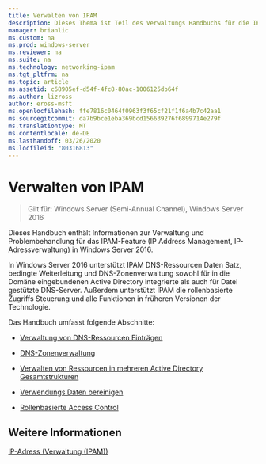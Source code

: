 ```yaml
---
title: Verwalten von IPAM
description: Dieses Thema ist Teil des Verwaltungs Handbuchs für die IP-Adressverwaltung (IPAM) in Windows Server 2016.
manager: brianlic
ms.custom: na
ms.prod: windows-server
ms.reviewer: na
ms.suite: na
ms.technology: networking-ipam
ms.tgt_pltfrm: na
ms.topic: article
ms.assetid: c68905ef-d54f-4fc8-80ac-1006125db64f
ms.author: lizross
author: eross-msft
ms.openlocfilehash: ffe7816c0464f0963f3f65cf21f1f6a4b7c42aa1
ms.sourcegitcommit: da7b9bce1eba369bcd156639276f6899714e279f
ms.translationtype: MT
ms.contentlocale: de-DE
ms.lasthandoff: 03/26/2020
ms.locfileid: "80316813"
---
```

# <a name="manage-ipam"></a>Verwalten von IPAM

>Gilt für: Windows Server (Semi-Annual Channel), Windows Server 2016

Dieses Handbuch enthält Informationen zur Verwaltung und Problembehandlung für das IPAM-Feature (IP Address Management, IP-Adressverwaltung) in Windows Server 2016.  
  
In Windows Server 2016 unterstützt IPAM DNS-Ressourcen Daten Satz, bedingte Weiterleitung und DNS-Zonenverwaltung sowohl für in die Domäne eingebundenen Active Directory integrierte als auch für Datei gestützte DNS-Server. Außerdem unterstützt IPAM die rollenbasierte Zugriffs Steuerung und alle Funktionen in früheren Versionen der Technologie.  
  
Das Handbuch umfasst folgende Abschnitte:  
  
-   [Verwaltung von DNS-Ressourcen Einträgen](../../technologies/ipam/DNS-Resource-Record-Management.md)  
  
-   [DNS-Zonenverwaltung](../../technologies/ipam/DNS-Zone-Management.md)  
  
-   [Verwalten von Ressourcen in mehreren Active Directory Gesamtstrukturen](../../technologies/ipam/Manage-Resources-in-Multiple-Active-Directory-Forests.md)  
  
-  [Verwendungs Daten bereinigen](../../technologies/ipam/Purge-Utilization-Data.md)  
  
-   [Rollenbasierte Access Control](../../technologies/ipam/Role-based-Access-Control.md)  
  
## <a name="see-also"></a>Weitere Informationen  
[IP-Adress &#40;Verwaltung (IPAM)&#41;](IP-Address-Management--IPAM-.md)  
  


